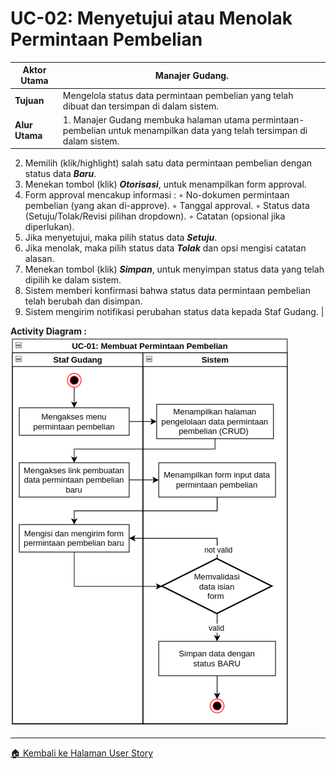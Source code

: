 # UC-02: Menyetujui atau Menolak Permintaan Pembelian
| **Aktor Utama** | Manajer Gudang. |
| --- | --- |
| **Tujuan** | Mengelola status data permintaan pembelian yang telah dibuat dan tersimpan di dalam sistem. |
| **Alur Utama** | 1. Manajer Gudang membuka halaman utama permintaan-pembelian untuk menampilkan data yang telah tersimpan di dalam sistem.
2. Memilih (klik/highlight) salah satu data permintaan pembelian dengan status data ***Baru***.
3. Menekan tombol (klik) ***Otorisasi***, untuk menampilkan form approval.
4. Form approval mencakup informasi :
    ◦ No-dokumen permintaan pembelian (yang akan di-approve).
    ◦ Tanggal approval.
    ◦ Status data (Setuju/Tolak/Revisi pilihan dropdown).
    ◦ Catatan (opsional jika diperlukan).
5. Jika menyetujui, maka pilih status data ***Setuju***.
6. Jika menolak, maka pilih status data ***Tolak*** dan opsi mengisi catatan alasan.
7. Menekan tombol (klik) ***Simpan***, untuk menyimpan status data yang telah dipilih ke dalam sistem.
8. Sistem memberi konfirmasi bahwa status data permintaan pembelian telah berubah dan disimpan.
9. Sistem mengirim notifikasi perubahan status data kepada Staf Gudang. |

**Activity Diagram :**
![activity01](/img/activity_diagrams/activity_1.png)

---
[🏠 Kembali ke Halaman User Story](/docs/user_story/ur_01.md)